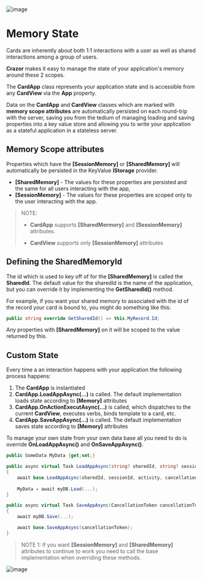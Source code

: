

![image](https://user-images.githubusercontent.com/17789481/197238565-e3f895d0-6def-4d41-aba2-721d5432b1ef.png)


# Memory State 
Cards are inherently about both 1:1 interactions with a user as well as shared interactions among a group of users. 

**Crazor** makes it easy to manage the state of your application's memory around these 2 scopes. 

The **CardApp** class represents your application state and is accessible from any **CardView** via the **App** property.

Data on the **CardApp** and **CardView** classes which are marked with **memory scope attributes** are automatically persisted on each round-trip with the server, saving you from the tedium of managing loading and saving properties into a key value store and allowing you to write your application as a stateful application in a stateless server.

## Memory Scope attributes

Properties which have the **[SessionMemory]** or **[SharedMemory]** will automatically be persisted in the KeyValue **IStorage** provider.

* **[SharedMemory]** - The values for these properties are persisted and the same for all users interacting with the app,
* **[SessionMemory]** - The values for these properties are scoped only to the user interacting with the app.

> NOTE: 
>
> * **CardApp** supports **[SharedMermory]** and **[SessionMemory]** attributes.
>
> * **CardView** supports only **[SessionMemory]** attributes



## Defining the SharedMemoryId

The id which is used to key off of for the **[SharedMemory]** is called the **SharedId**.  The default value for the sharedId is the name of the application, but you can override it by implementing the **GetSharedId()** method.

For example, if you want your shared memory to associated with the id of the record your card is bound to, you might do something like this:

```C#
public string override GetSharedId() => this.MyRecord.Id;
```

Any properties with **[SharedMemory]** on it will be scoped to the value returned by this.

## Custom State

Every time a an interaction happens with your application the following process happens:

1. The **CardApp** is instantiated
2. **CardApp.LoadAppAsync(...)** is called.  The default implementation loads state according to **[Memory]** attributes 
3. **CardApp.OnActionExecutAsync(...)** is called, which dispatches to the current **CardView**, executes verbs, binds template to a card, etc.
4. **CardApp.SaveAppAsync(...)** is called. The default implementation saves state according to **[Memory]** attributes

To manage your own state from your own data base all you need to do is override **OnLoadAppAsync()** and **OnSaveAppAsync()**.  

```C#
public SomeData MyData {get;set;}

public async virtual Task LoadAppAsync(string? sharedId, string? sessionId, Activity activity, CancellationToken cancellationToken)
{
    await base.LoadAppAsync(sharedId, sessionId, activity, cancellationToken);
    
    MyData = await myDB.Load(...);
}

public async virtual Task SaveAppAsync(CancellationToken cancellationToken)
{
    await myDB.Save(...);

    await base.SaveAppAsync(cancellationToken);
}
```

>  NOTE 1: If you want **[SessionMemory]** and **[SharedMemory]** attributes to continue to work you need to call the base implementation when overriding these methods.

> 



![image](https://user-images.githubusercontent.com/17789481/197365048-6a74c3d5-85cd-4c04-a07a-eef2a46e0ddf.png)
